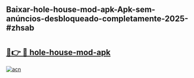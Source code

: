 ## Baixar-hole-house-mod-apk-Apk-sem-anúncios-desbloqueado-completamente-2025-#zhsab

# <h2><a href="https://ainizakaria.my?title=hole-house-mod-apk&ref=20M">🔗👉 🔴 hole-house-mod-apk</a></h2>

[![acn](https://github.com/user-attachments/assets/0f9c940e-d8b0-45ae-aac7-cd30a18b3e1c)](https://ainizakaria.my?title=hole-house-mod-apk&ref=20M)

